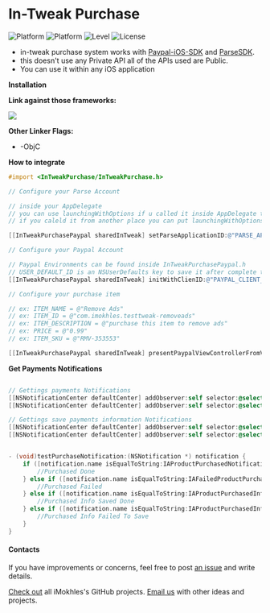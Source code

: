 # In-Tweak Purchase

![Platform](https://img.shields.io/badge/Platform-iOS-lightgrey.svg?style=flat)
![Platform](https://img.shields.io/badge/Platform-mac-lightgrey.svg?style=flat)
![Level](https://img.shields.io/badge/Language-Objective--C-blue.svg)
![License](https://img.shields.io/badge/License-MIT-blue.svg?style=flat)

* in-tweak purchase system works with [Paypal-iOS-SDK](https://github.com/paypal/PayPal-iOS-SDK) and [ParseSDK](https://www.parse.com).
* this doesn't use any Private API all of the APIs used are Public.
* You can use it within any iOS application

**Installation**

**Link against those frameworks:**

<img src="https://raw.github.com/iMokhles/In-Tweak-Purchase/master/screenshots/Frameworks.png">

**Other Linker Flags:**

* -ObjC

**How to integrate**

```objective-c
#import <InTweakPurchase/InTweakPurchase.h>

// Configure your Parse Account

// inside your AppDelegate 
// you can use launchingWithOptions if u called it inside AppDelegate to track your device
// if you caleld it from another place you can put launchingWithOptions as nil

[[InTweakPurchasePaypal sharedInTweak] setParseApplicationID:@"PARSE_APP_ID" clientKey:@"PARSE_CLIENT_ID" launchingWithOptions:nil];

// Configure your Paypal Account

// Paypal Environments can be found inside InTweakPurchasePaypal.h
// USER_DEFAULT_ID is an NSUserDefaults key to save it after complete the purchase
[[InTweakPurchasePaypal sharedInTweak] initWithClienID:@"PAYPAL_CLIENT_ID" secretID:@"PAYPAL_CLIENT_ID" environment:PayPal_Environment andPurchaseID:USER_DEFAULT_ID];

// Configure your purchase item

// ex: ITEM_NAME = @"Remove Ads"
// ex: ITEM_ID = @"com.imokhles.testtweak-removeads"
// ex: ITEM_DESCRIPTION = @"purchase this item to remove ads"
// ex: PRICE = @"0.99"
// ex: ITEM_SKU = @"RMV-353553"

[[InTweakPurchasePaypal sharedInTweak] presentPaypalViewControllerFromViewController:self WithItemName:@"ITEM_NAME" inTweakID:@"ITEM_ID" Description:@"ITEM_DESCRIPTION" Quantity:1 Price:@"PRICE" Currency:@"USD" SKU:@"ITEM_SKU"];


```
**Get Payments Notifications**

```objective-c

// Gettings payments Notifications
[[NSNotificationCenter defaultCenter] addObserver:self selector:@selector(testPurchaseNotification:) name:IAProductPurchasedNotification object:nil];
[[NSNotificationCenter defaultCenter] addObserver:self selector:@selector(testPurchaseNotification:) name:IAFailedProductPurchasedNotification object:nil];

// Gettings save payments information Notifications
[[NSNotificationCenter defaultCenter] addObserver:self selector:@selector(testPurchaseNotification:) name:IAProductPurchasedInfoSavedNotification object:nil];
[[NSNotificationCenter defaultCenter] addObserver:self selector:@selector(testPurchaseNotification:) name:IAProductPurchasedInfoFailedNotification object:nil];


- (void)testPurchaseNotification:(NSNotification *) notification {
    if ([notification.name isEqualToString:IAProductPurchasedNotification]) {
        //Purchased Done
    } else if ([notification.name isEqualToString:IAFailedProductPurchasedNotification]) {
        //Purchased Failed
    } else if ([notification.name isEqualToString:IAProductPurchasedInfoSavedNotification]) {
        //Purchased Info Saved Done
    } else if ([notification.name isEqualToString:IAProductPurchasedInfoFailedNotification]) {
        //Purchased Info Failed To Save
    }
}


```

#### Contacts

If you have improvements or concerns, feel free to post [an issue](https://github.com/iMokhles/In-Tweak-Purchase/issues) and write details.

[Check out](https://github.com/iMokhles) all iMokhles's GitHub projects.
[Email us](mailto:mokhleshussien@aol.com?subject=From%20GitHub%20InTweakPurchase) with other ideas and projects.